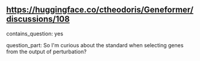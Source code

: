 ## https://huggingface.co/ctheodoris/Geneformer/discussions/108

contains_question: yes

question_part: So I'm curious about the standard when selecting genes from the output of perturbation?